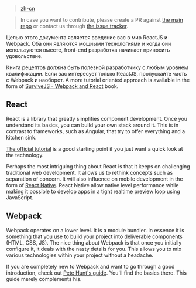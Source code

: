 > [zh-cn](https://fakefish.github.io/react-webpack-cookbook/)

> In case you want to contribute, please create a PR against [the main repo](https://github.com/christianalfoni/react-webpack-cookbook) or contact us through [the issue tracker](https://github.com/christianalfoni/react-webpack-cookbook/issues).

Целью этого документа является введение вас в мир ReactJS и Webpack. Оба они являются мощными технологиями и когда они используются вместе, front-end разработка начинает приносить удовольствие.

Книга рецептов должна быть полезной разработчику с любым уровнем квалификации. Если вас интересует только ReactJS, пропускайте часть с Webpack и наоборот. A more tutorial oriented approach is available in the form of [SurviveJS - Webpack and React](https://github.com/survivejs/webpack_react) book.

## React

React is a library that greatly simplifies component development. Once you understand its basics, you can build your own stack around it. This is in contrast to frameworks, such as Angular, that try to offer everything and a kitchen sink.

[The official tutorial](http://facebook.github.io/react/docs/tutorial.html) is a good starting point if you just want a quick look at the technology.

Perhaps the most intriguing thing about React is that it keeps on challenging traditional web development. It allows us to rethink concepts such as separation of concern. It will also influence on mobile development in the form of [React Native](http://facebook.github.io/react-native). React Native allow native level performance while making it possible to develop apps in a tight realtime preview loop using JavaScript.

## Webpack

Webpack operates on a lower level. It is a module bundler. In essence it is something that you use to build your project into deliverable components (HTML, CSS, JS). The nice thing about Webpack is that once you initially configure it, it deals with the nasty details for you. This allows you to mix various technologies within your project without a headache.

If you are completely new to Webpack and want to go through a good introduction, check out [Pete Hunt's guide](https://github.com/petehunt/webpack-howto). You'll find the basics there. This guide merely complements his.

